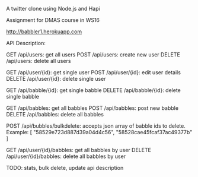 A twitter clone using Node.js and Hapi

Assignment for DMAS course in WS16

http://babbler1.herokuapp.com

API Description:

GET /api/users: get all users
POST /api/users: create new user
DELETE /api/users: delete all users

GET /api/user/{id}: get single user
POST /api/user/{id}: edit user details
DELETE /api/user/{id}: delete single user

GET /api/babble/{id}: get single babble
DELETE /api/babble/{id}: delete single babble

GET /api/babbles: get all babbles
POST /api/babbles: post new babble
DELETE /api/babbles: delete all babbles

POST /api/bubbles/bulkdelete: accepts json array of babble ids to delete. Example: [ "58529e723d887d39a04d4c56", "58528cae45fcaf37ac49377b" ]

GET /api/user/{id}/babbles: get all babbles by user
DELETE /api/user/{id}/babbles: delete all babbles by user


TODO: stats, bulk delete, update api description
